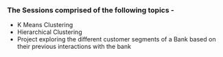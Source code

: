 
### The Sessions comprised of the following topics -

- K Means Clustering
- Hierarchical Clustering
- Project exploring the different customer segments of a Bank based on their previous interactions with the bank
